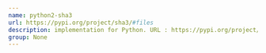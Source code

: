 ```yaml
---
name: python2-sha3
url: https://pypi.org/project/sha3/#files
description: implementation for Python. URL : https://pypi.org/project/sha3/#files Groups : None
group: None
---
```

